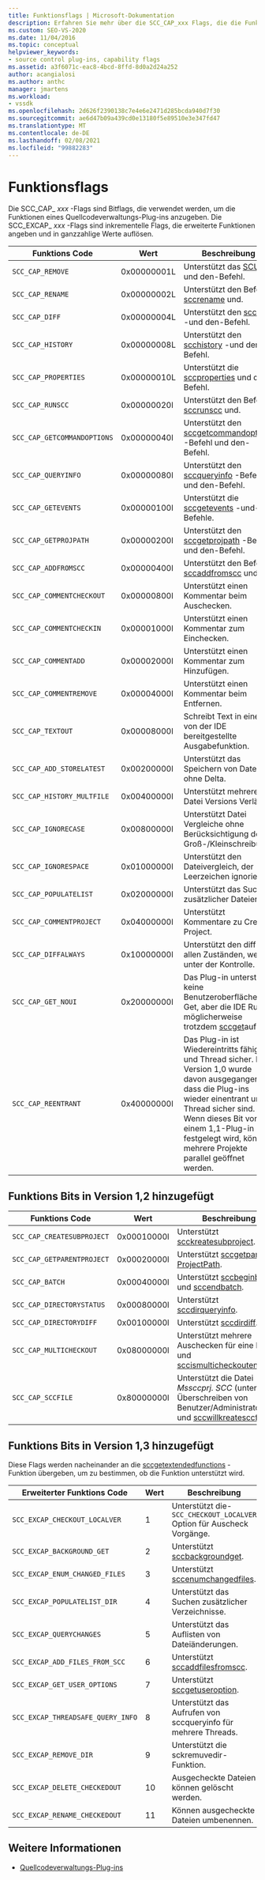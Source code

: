 ```yaml
---
title: Funktionsflags | Microsoft-Dokumentation
description: Erfahren Sie mehr über die SCC_CAP_xxx Flags, die die Funktionen eines Quellcodeverwaltungs-Plug-ins angeben, und die SCC_EXCAP_xxx Flags, die erweiterte Funktionen angeben.
ms.custom: SEO-VS-2020
ms.date: 11/04/2016
ms.topic: conceptual
helpviewer_keywords:
- source control plug-ins, capability flags
ms.assetid: a3f6071c-eac8-4bcd-8ffd-8d0a2d24a252
author: acangialosi
ms.author: anthc
manager: jmartens
ms.workload:
- vssdk
ms.openlocfilehash: 2d626f2390138c7e4e6e2471d285bcda940d7f30
ms.sourcegitcommit: ae6d47b09a439cd0e13180f5e89510e3e347fd47
ms.translationtype: MT
ms.contentlocale: de-DE
ms.lasthandoff: 02/08/2021
ms.locfileid: "99882283"
---
```

# <a name="capability-flags"></a>Funktionsflags
Die SCC_CAP_ *xxx* -Flags sind Bitflags, die verwendet werden, um die Funktionen eines Quellcodeverwaltungs-Plug-ins anzugeben. Die SCC_EXCAP_ *xxx* -Flags sind inkrementelle Flags, die erweiterte Funktionen angeben und in ganzzahlige Werte auflösen.

|Funktions Code|Wert|Beschreibung|
|---------------------|-----------|-----------------|
|`SCC_CAP_REMOVE`|0x00000001L|Unterstützt das [SCUP](../extensibility/sccremove-function.md) -und den-Befehl.|
|`SCC_CAP_RENAME`|0x00000002L|Unterstützt den Befehl [sccrename](../extensibility/sccrename-function.md) und.|
|`SCC_CAP_DIFF`|0x00000004L|Unterstützt den [sccdiff](../extensibility/sccdiff-function.md) -und den-Befehl.|
|`SCC_CAP_HISTORY`|0x00000008L|Unterstützt den [scchistory](../extensibility/scchistory-function.md) -und den-Befehl.|
|`SCC_CAP_PROPERTIES`|0x00000010L|Unterstützt die [sccproperties](../extensibility/sccproperties-function.md) und den Befehl.|
|`SCC_CAP_RUNSCC`|0x00000020l|Unterstützt den Befehl [sccrunscc](../extensibility/sccrunscc-function.md) und.|
|`SCC_CAP_GETCOMMANDOPTIONS`|0x00000040l|Unterstützt den [sccgetcommandoptions](../extensibility/sccgetcommandoptions-function.md) -Befehl und den-Befehl.|
|`SCC_CAP_QUERYINFO`|0x00000080l|Unterstützt den [sccqueryinfo](../extensibility/sccqueryinfo-function.md) -Befehl und den-Befehl.|
|`SCC_CAP_GETEVENTS`|0x00000100l|Unterstützt die [sccgetevents](../extensibility/sccgetevents-function.md) -und-Befehle.|
|`SCC_CAP_GETPROJPATH`|0x00000200l|Unterstützt den [sccgetprojpath](../extensibility/sccgetprojpath-function.md) -Befehl und den-Befehl.|
|`SCC_CAP_ADDFROMSCC`|0x00000400l|Unterstützt den Befehl [sccaddfromscc](../extensibility/sccaddfromscc-function.md) und.|
|`SCC_CAP_COMMENTCHECKOUT`|0x00000800l|Unterstützt einen Kommentar beim Auschecken.|
|`SCC_CAP_COMMENTCHECKIN`|0x00001000l|Unterstützt einen Kommentar zum Einchecken.|
|`SCC_CAP_COMMENTADD`|0x00002000l|Unterstützt einen Kommentar zum Hinzufügen.|
|`SCC_CAP_COMMENTREMOVE`|0x00004000l|Unterstützt einen Kommentar beim Entfernen.|
|`SCC_CAP_TEXTOUT`|0x00008000l|Schreibt Text in eine von der IDE bereitgestellte Ausgabefunktion.|
|`SCC_CAP_ADD_STORELATEST`|0x00200000l|Unterstützt das Speichern von Dateien ohne Delta.|
|`SCC_CAP_HISTORY_MULTFILE`|0x00400000l|Unterstützt mehrere Datei Versions Verläufe.|
|`SCC_CAP_IGNORECASE`|0x00800000l|Unterstützt Datei Vergleiche ohne Berücksichtigung der Groß-/Kleinschreibung|
|`SCC_CAP_IGNORESPACE`|0x01000000l|Unterstützt den Dateivergleich, der Leerzeichen ignoriert.|
|`SCC_CAP_POPULATELIST`|0x02000000l|Unterstützt das Suchen zusätzlicher Dateien.|
|`SCC_CAP_COMMENTPROJECT`|0x04000000l|Unterstützt Kommentare zu Create Project.|
|`SCC_CAP_DIFFALWAYS`|0x10000000l|Unterstützt den diff in allen Zuständen, wenn unter der Kontrolle.|
|`SCC_CAP_GET_NOUI`|0x20000000l|Das Plug-in unterstützt keine Benutzeroberfläche für Get, aber die IDE Ruft möglicherweise trotzdem [sccget](../extensibility/sccget-function.md)auf.|
|`SCC_CAP_REENTRANT`|0x40000000l|Das Plug-in ist Wiedereintritts fähige und Thread sicher. In Version 1,0 wurde davon ausgegangen, dass die Plug-ins wieder einentrant und Thread sicher sind. Wenn dieses Bit von einem 1,1-Plug-in festgelegt wird, können mehrere Projekte parallel geöffnet werden.|

## <a name="capability-bits-added-in-version-12"></a>Funktions Bits in Version 1,2 hinzugefügt

|Funktions Code|Wert|Beschreibung|
|---------------------|-----------|-----------------|
|`SCC_CAP_CREATESUBPROJECT`|0x00010000l|Unterstützt [scckreatesubproject](../extensibility/scccreatesubproject-function.md).|
|`SCC_CAP_GETPARENTPROJECT`|0x00020000l|Unterstützt [sccgetparser ProjectPath](../extensibility/sccgetparentprojectpath-function.md).|
|`SCC_CAP_BATCH`|0x00040000l|Unterstützt [sccbeginbatch](../extensibility/sccbeginbatch-function.md) und [sccendbatch](../extensibility/sccendbatch-function.md).|
|`SCC_CAP_DIRECTORYSTATUS`|0x00080000l|Unterstützt [sccdirqueryinfo](../extensibility/sccdirqueryinfo-function.md).|
|`SCC_CAP_DIRECTORYDIFF`|0x00100000l|Unterstützt [sccdirdiff](../extensibility/sccdirdiff-function.md).|
|`SCC_CAP_MULTICHECKOUT`|0x08000000l|Unterstützt mehrere Auschecken für eine Datei und [sccismulticheckoutenabled](../extensibility/sccismulticheckoutenabled-function.md).|
|`SCC_CAP_SCCFILE`|0x80000000l|Unterstützt die Datei *Mssccprj. SCC* (unter dem Überschreiben von Benutzer/Administrator) und [sccwillkreatesccfile](../extensibility/sccwillcreatesccfile-function.md).|

## <a name="capability-bits-added-in-version-13"></a>Funktions Bits in Version 1,3 hinzugefügt
 Diese Flags werden nacheinander an die [sccgetextendedfunctions](../extensibility/sccgetextendedcapabilities-function.md) -Funktion übergeben, um zu bestimmen, ob die Funktion unterstützt wird.

|Erweiterter Funktions Code|Wert|Beschreibung|
|------------------------------|-----------|-----------------|
|`SCC_EXCAP_CHECKOUT_LOCALVER`|1|Unterstützt die- `SCC_CHECKOUT_LOCALVER` Option für Auscheck Vorgänge.|
|`SCC_EXCAP_BACKGROUND_GET`|2|Unterstützt [sccbackgroundget](../extensibility/sccbackgroundget-function.md).|
|`SCC_EXCAP_ENUM_CHANGED_FILES`|3|Unterstützt [sccenumchangedfiles](../extensibility/sccenumchangedfiles-function.md).|
|`SCC_EXCAP_POPULATELIST_DIR`|4|Unterstützt das Suchen zusätzlicher Verzeichnisse.|
|`SCC_EXCAP_QUERYCHANGES`|5|Unterstützt das Auflisten von Dateiänderungen.|
|`SCC_EXCAP_ADD_FILES_FROM_SCC`|6|Unterstützt [sccaddfilesfromscc](../extensibility/sccaddfilesfromscc-function.md).|
|`SCC_EXCAP_GET_USER_OPTIONS`|7|Unterstützt [sccgetuseroption](../extensibility/sccgetuseroption-function.md).|
|`SCC_EXCAP_THREADSAFE_QUERY_INFO`|8|Unterstützt das Aufrufen von sccqueryinfo für mehrere Threads.|
|`SCC_EXCAP_REMOVE_DIR`|9|Unterstützt die sckremuvedir-Funktion.|
|`SCC_EXCAP_DELETE_CHECKEDOUT`|10|Ausgecheckte Dateien können gelöscht werden.|
|`SCC_EXCAP_RENAME_CHECKEDOUT`|11|Können ausgecheckte Dateien umbenennen.|

## <a name="see-also"></a>Weitere Informationen
- [Quellcodeverwaltungs-Plug-ins](../extensibility/source-control-plug-ins.md)
